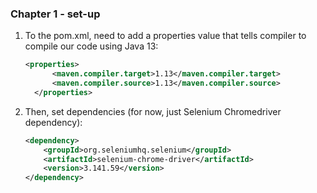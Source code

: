 ### Chapter 1 - set-up

1. To the pom.xml, need to add a properties value that tells compiler to compile our code using Java 13:
    ```xml
    <properties>
          <maven.compiler.target>1.13</maven.compiler.target>
          <maven.compiler.source>1.13</maven.compiler.source>
      </properties>
      ```
2. Then, set dependencies (for now, just Selenium Chromedriver dependency):
    ```xml
    <dependency>
        <groupId>org.seleniumhq.selenium</groupId>
        <artifactId>selenium-chrome-driver</artifactId>
        <version>3.141.59</version>
    </dependency>
    ```